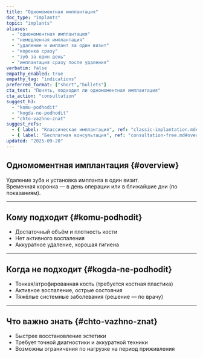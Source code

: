 ```yaml
---
title: "Одномоментная имплантация"
doc_type: "implants"
topic: "implants"
aliases:
  - "одномоментная имплантация"
  - "немедленная имплантация"
  - "удаление и имплант за один визит"
  - "коронка сразу"
  - "зуб за один день"
  - "имплантация сразу после удаления"
verbatim: false
empathy_enabled: true
empathy_tag: "indications"
preferred_format: ["short","bullets"]
cta_text: "Понять, подходит ли одномоментная имплантация"
cta_action: "consultation"
suggest_h3:
  - "komu-podhodit"
  - "kogda-ne-podhodit"
  - "chto-vazhno-znat"
suggest_refs:
  - { label: "Классическая имплантация", ref: "classic-implantation.md#overview" }
  - { label: "Бесплатная консультация", ref: "consultation-free.md#overview" }
updated: "2025-09-20"
---
```


## Одномоментная имплантация {#overview}
Удаление зуба и установка импланта в один визит.  
Временная коронка — в день операции или в ближайшие дни (по показаниям).

---

## Кому подходит {#komu-podhodit}
<!-- aliases: ["кому подходит одномоментная имплантация","показания одномоментная имплантация"] -->
- Достаточный объём и плотность кости  
- Нет активного воспаления  
- Аккуратное удаление, хорошая гигиена  

---

## Когда не подходит {#kogda-ne-podhodit}
<!-- aliases: ["ограничения одномоментная имплантация","когда нельзя одномоментная имплантация"] -->
- Тонкая/атрофированная кость (требуется костная пластика)  
- Активное воспаление, острые состояния  
- Тяжёлые системные заболевания (решение — по врачу)  

---

## Что важно знать {#chto-vazhno-znat}
<!-- aliases: ["важно знать про одномоментную имплантацию","особенности одномоментной имплантации"] -->
- Быстрее восстановление эстетики  
- Требует точной диагностики и аккуратной техники  
- Возможны ограничения по нагрузке на период приживления  
